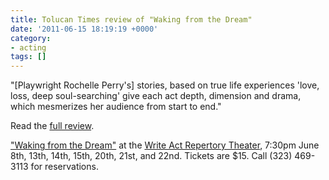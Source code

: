 ```yaml
---
title: Tolucan Times review of "Waking from the Dream"
date: '2011-06-15 18:19:19 +0000'
category:
- acting
tags: []
---
```


"[Playwright Rochelle Perry's] stories, based on true life experiences 'love,
loss, deep soul-searching' give each act depth, dimension and drama, which
mesmerizes her audience from start to end."

Read the [full
review](http://tolucantimes.info/section/theatre_review/gently-but-a-dream-at-the-write-act/).

["Waking from the
Dream"](http://www.writeactrep.org/WakingFromTheDream/About_the_Show.html) at
the [Write Act Repertory Theater](http://writeactrep.org/homepage.htm), 7:30pm
June 8th, 13th, 14th, 15th, 20th, 21st, and 22nd. Tickets are $15. Call (323)
469-3113 for reservations.
